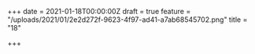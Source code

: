 +++
date = 2021-01-18T00:00:00Z
draft = true
feature = "/uploads/2021/01/2e2d272f-9623-4f97-ad41-a7ab68545702.png"
title = "18"

+++
